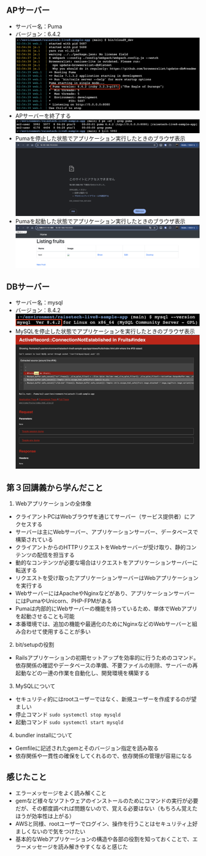 ## APサーバー
 - サーバー名：Puma
 - バージョン：6.4.2
 ![APserver](images03/APserver.png)
 - APサーバーを終了する
 ![APserver_stop](images03/APserver_stop.png)
 - Pumaを停止した状態でアプリケーション実行したときのブラウザ表示
 ![Browser_APserver_stopped](images03/Browser_APserver_stopped.png)
 - Pumaを起動した状態でアプリケーション実行したときのブラウザ表示
 ![Browser_APserver_running](images03/Browser_APserver_running.png)
## DBサーバー
 - サーバー名：mysql
 - バージョン：8.4.2
 ![DBserver](images03/DBserver.png)
 - MySQLを停止した状態でアプリケーションを実行したときのブラウザ表示
 ![DBserver_stopped](images03/DBserver_stopped.png)
## 第３回講義から学んだこと
1. Webアプリケーションの全体像
 - クライアントPCはWebブラウザを通じてサーバー（サービス提供者）にアクセスする
 - サーバーは主にWebサーバー、アプリケーションサーバー、データベースで構築されている
 - クライアントからのHTTPリクエストをWebサーバーが受け取り、静的コンテンツの配信を担当する
 - 動的なコンテンツが必要な場合はリクエストをアプリケーションサーバーに転送する
 - リクエストを受け取ったアプリケーションサーバーはWebアプリケーションを実行する
 - WebサーバーにはApacheやNginxなどがあり、アプリケーションサーバーにはPumaやUnicorn、PHP-FPMがある
 - Pumaは内部的にWebサーバーの機能を持っているため、単体でWebアプリを起動させることも可能
 - 本番環境では、追加の機能や最適化のためにNginxなどのWebサーバーと組み合わせて使用することが多い
2. bit/setupの役割
 - Railsアプリケーションの初期セットアップを効率的に行うためのコマンド。依存関係の確認やデータベースの準備、不要ファイルの削除、サーバーの再起動などの一連の作業を自動化し、開発環境を構築する
3. MySQLについて
 - セキュリティ的にはrootユーザーではなく、新規ユーザーを作成するのが望ましい
 - 停止コマンド `sudo systemctl stop mysqld`
 - 起動コマンド `sudo systemctl start mysqld`
4. bundler installについて
 - Gemfileに記述されたgemとそのバージョン指定を読み取る
 - 依存関係や一貫性の確保をしてくれるので、依存関係の管理が容易になる

## 感じたこと
 - エラーメッセージをよく読み解くこと
 - gemなど様々なソフトウェアのインストールのためにコマンドの実行が必要だが、その都度調べれば問題ないので、覚える必要はない（もちろん覚えたほうが効率性は上がる）
 - AWSと同様、rootユーザーでログイン、操作を行うことはセキュリティ上好ましくないので気をつけたい
 - 基本的なWebアプリケーションの構造や各部の役割を知っておくことで、エラーメッセージを読み解きやすくなると感じた
